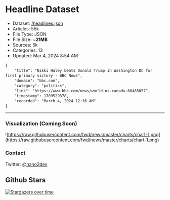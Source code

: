 # Headline Dataset

- Dataset: [/headlines.json](https://raw.githubusercontent.com/fwd/news/master/headlines.json) 
- Articles: 55k
- File Type: JSON
- File Size: ~**21MB**
- Sources: 5k
- Categories: 13
- Updated: Mar 4, 2024 8:54 AM

```
{
    "title": "Nikki Haley beats Donald Trump in Washington DC for first primary victory - BBC News",
    "domain": "bbc.com",
    "category": "politics",
    "link": "https://www.bbc.com/news/world-us-canada-68465057",
    "timestamp": 1709529378,
    "recorded": "March 4, 2024 12:16 AM"
}
```

---

### Visualization (Coming Soon)

![https://raw.githubusercontent.com/fwd/news/master/charts/chart-1.png](https://raw.githubusercontent.com/fwd/news/master/charts/chart-1.png)

### Contact 

Twitter: [@nano2dev](https://twitter.com/nano2dev)

## Github Stars

[![Stargazers over time](https://starchart.cc/fwd/news.svg)](https://starchart.cc/fwd/news)
